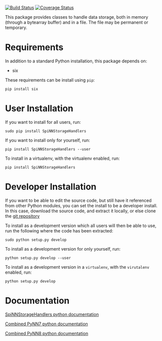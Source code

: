 [![Build Status](https://api.travis-ci.org/SpiNNakerManchester/SpiNNStorageHandlers.svg?branch=master)](https://travis-ci.org/SpiNNakerManchester/SpiNNStorageHandlers)
[![Coverage Status](https://coveralls.io/repos/github/SpiNNakerManchester/SpiNNStorageHandlers/badge.svg?branch=master)](https://coveralls.io/github/SpiNNakerManchester/SpiNNStorageHandlers?branch=master)


This package provides classes to handle data storage, both in memory (through
a bytearray buffer) and in a file. The file may be permanent or temporary.

Requirements
============
In addition to a standard Python installation, this package depends on:

 - six

These requirements can be install using `pip`:

    pip install six

User Installation
=================
If you want to install for all users, run:

    sudo pip install SpiNNStorageHandlers

If you want to install only for yourself, run:

    pip install SpiNNStorageHandlers --user

To install in a virtualenv, with the virtualenv enabled, run:

    pip install SpiNNStorageHandlers

Developer Installation
======================
If you want to be able to edit the source code, but still have it referenced
from other Python modules, you can set the install to be a developer install.
In this case, download the source code, and extract it locally, or else clone
the [git repository](https://github.com/SpiNNakerManchester/SpiNNStorageHandlers.git)

To install as a development version which all users will then be able to use,
run the following where the code has been extracted:

    sudo python setup.py develop

To install as a development version for only yourself, run:

    python setup.py develop --user

To install as a development version in a `virtualenv`, with the `virutalenv`
enabled, run:

    python setup.py develop

Documentation
=============
[SpiNNStorageHandlers python documentation](http://spinnstoragehandlers.readthedocs.io)

[Combined PyNN7 python documentation](http://spinnaker7manchester.readthedocs.io)

[Combined PyNN8 python documentation](http://spinnaker8manchester.readthedocs.io)
